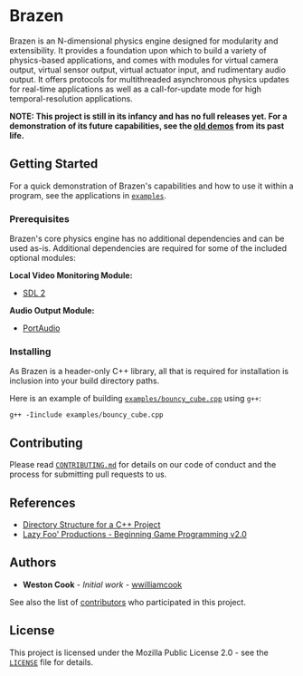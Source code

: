 # Brazen

Brazen is an N-dimensional physics engine designed for modularity and extensibility. It provides a foundation upon which to build a variety of physics-based applications, and comes with modules for virtual camera output, virtual sensor output, virtual actuator input, and rudimentary audio output. It offers protocols for multithreaded asynchronous physics updates for real-time applications as well as a call-for-update mode for high temporal-resolution applications.

**NOTE: This project is still in its infancy and has no full releases yet. For a demonstration of its future capabilities, see the [old demos](docs/old-physics-engine) from its past life.**

## Getting Started

For a quick demonstration of Brazen's capabilities and how to use it within a program, see the applications in [`examples`](/examples/).

### Prerequisites

Brazen's core physics engine has no additional dependencies and can be used as-is. Additional dependencies are required for some of the included optional modules:

**Local Video Monitoring Module:**
* [SDL 2](https://www.libsdl.org)

**Audio Output Module:**
* [PortAudio](https://www.portaudio.com)

### Installing

As Brazen is a header-only C++ library, all that is required for installation is inclusion into your build directory paths.

Here is an example of building [`examples/bouncy_cube.cpp`](examples/bouncy_cube.cpp) using `g++`:

```
g++ -Iinclude examples/bouncy_cube.cpp
```

## Contributing

Please read [`CONTRIBUTING.md`](CONTRIBUTING.md) for details on our code of conduct and the process for submitting pull requests to us.

## References

* [Directory Structure for a C++ Project](https://mariuszbartosik.com/directory-structure-for-a-c-project/)
* [Lazy Foo' Productions - Beginning Game Programming v2.0](https://lazyfoo.net/tutorials/SDL/)

## Authors

* **Weston Cook** - *Initial work* - [wwilliamcook](https://github.com/wwilliamcook)

See also the list of [contributors](https://github.com/wwilliamcook/Brazen/contributors) who participated in this project.

## License

This project is licensed under the Mozilla Public License 2.0 - see the [`LICENSE`](LICENSE) file for details.
